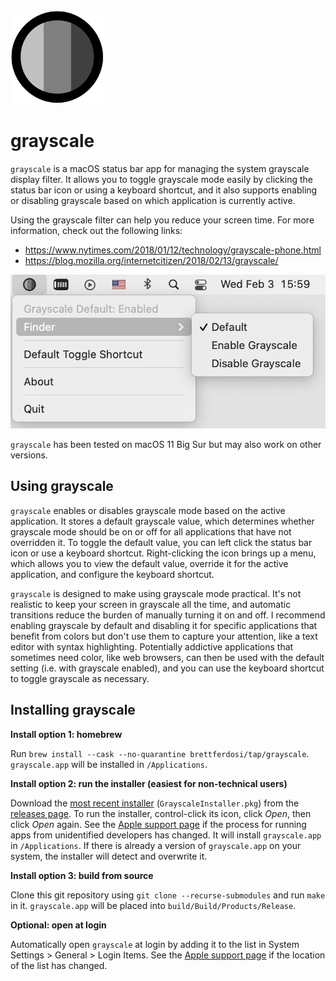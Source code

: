 <img src="https://github.com/brettferdosi/grayscale/raw/doc/icon.png" width="150px">

# grayscale

`grayscale` is a macOS status bar app for managing the system grayscale display filter. It allows you to toggle grayscale mode easily by clicking the status bar icon or using a keyboard shortcut, and it also supports enabling or disabling grayscale based on which application is currently active.

Using the grayscale filter can help you reduce your screen time. For more information, check out the following links:

- https://www.nytimes.com/2018/01/12/technology/grayscale-phone.html
- https://blog.mozilla.org/internetcitizen/2018/02/13/grayscale/

<img src="https://github.com/brettferdosi/grayscale/raw/doc/demo.png">

`grayscale` has been tested on macOS 11 Big Sur but may also work on other versions.

## Using grayscale

`grayscale` enables or disables grayscale mode based on the active application. It stores a default grayscale value, which determines whether grayscale mode should be on or off for all applications that have not overridden it. To toggle the default value, you can left click the status bar icon or use a keyboard shortcut. Right-clicking the icon brings up a menu, which allows you to view the default value, override it for the active application, and configure the keyboard shortcut.

`grayscale` is designed to make using grayscale mode practical. It's not realistic to keep your screen in grayscale all the time, and automatic transitions reduce the burden of manually turning it on and off. I recommend enabling grayscale by default and disabling it for specific applications that benefit from colors but don't use them to capture your attention, like a text editor with syntax highlighting. Potentially addictive applications that sometimes need color, like web browsers, can then be used with the default setting (i.e. with grayscale enabled), and you can use the keyboard shortcut to toggle grayscale as necessary.

## Installing grayscale

**Install option 1: homebrew**

Run `brew install --cask --no-quarantine brettferdosi/tap/grayscale`. `grayscale.app` will be
installed in `/Applications`.

**Install option 2: run the installer (easiest for non-technical users)**

Download the [most recent installer](https://github.com/brettferdosi/grayscale/releases/latest/download/GrayscaleInstaller.pkg) (`GrayscaleInstaller.pkg`) from the [releases page](https://github.com/brettferdosi/grayscale/releases).
To run the installer, control-click its icon, click *Open*, then click *Open* again.
See the [Apple support page](https://support.apple.com/guide/mac-help/open-a-mac-app-from-an-unidentified-developer-mh40616/mac) if the process for running apps from unidentified developers has changed.
It will install `grayscale.app` in `/Applications`.
If there is already a version of `grayscale.app` on your system, the installer will detect and overwrite it.

**Install option 3: build from source**

Clone this git repository using `git clone --recurse-submodules` and run `make` in it.
`grayscale.app` will be placed into `build/Build/Products/Release`.

**Optional: open at login**

Automatically open `grayscale` at login by adding it to the list in System Settings > General > Login Items.
See the [Apple support page](https://support.apple.com/guide/mac-help/open-items-automatically-when-you-log-in-mh15189/mac) if the location of the list has changed.
